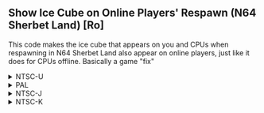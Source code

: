 ## Show Ice Cube on Online Players' Respawn (N64 Sherbet Land) [Ro]

This code makes the ice cube that appears on you and CPUs when respawning in N64 Sherbet Land also appear on online players, just like it does for CPUs offline. Basically a game "fix"

<details>
<summary>NTSC-U</summary>

```powerpc
C269A6F0 0000000C
3D80809C 816C8F68
816B0B68 2C0B001B
40820044 818CD110
818C0020 81630118
816B0000 816B0000
896B0010 1D6B0004
7D8C582E 818C0050
2C0C0000 41820018
818C00C4 718C0400
4182000C 39800001
9983007B 88A30129
60000000 00000000
```
</details>

<details>
<summary>PAL</summary>

```powerpc
C269EB78 0000000C
3D80809C 816CD728
816B0B68 2C0B001B
40820044 818C18F8
818C0020 81630118
816B0000 816B0000
896B0010 1D6B0004
7D8C582E 818C0050
2C0C0000 41820018
818C00C4 718C0400
4182000C 39800001
9983007B 88A30129
60000000 00000000
```
</details>

<details>
<summary>NTSC-J</summary>

```powerpc
C269E1E4 0000000C
3D80809C 816CC788
816B0B68 2C0B001B
40820044 818C0958
818C0020 81630118
816B0000 816B0000
896B0010 1D6B0004
7D8C582E 818C0050
2C0C0000 41820018
818C00C4 718C0400
4182000C 39800001
9983007B 88A30129
60000000 00000000
```
</details>

<details>
<summary>NTSC-K</summary>

```powerpc
C268CF20 0000000C
3D80809B 816CBD68
816B0B68 2C0B001B
40820044 818CFF38
818C0020 81630118
816B0000 816B0000
896B0010 1D6B0004
7D8C582E 818C0050
2C0C0000 41820018
818C00C4 718C0400
4182000C 39800001
9983007B 88A30129
60000000 00000000
```
</details>